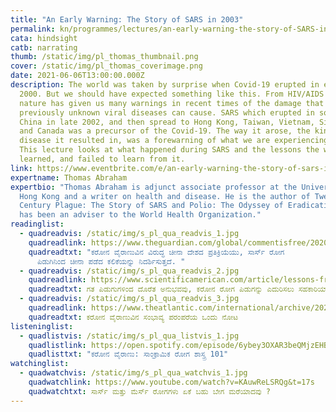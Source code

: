 ```yaml
---
title: "An Early Warning: The Story of SARS in 2003"
permalink: kn/programmes/lectures/an-early-warning-the-story-of-SARS-in-2003/
cata: hindsight
catb: narrating
thumb: /static/img/pl_thomas_thumbnail.png
cover: /static/img/pl_thomas_coverimage.png
date: 2021-06-06T13:00:00.000Z
description: The world was taken by surprise when Covid-19 erupted in early
  2000. But we should have expected something like this. From HIV/AIDS to Ebola,
  nature has given us many warnings in recent times of the damage that
  previously unknown viral diseases can cause. SARS which erupted in southern
  China in late 2002, and then spread to Hong Kong, Taiwan, Vietnam, Singapore
  and Canada was a precursor of the Covid-19. The way it arose, the kind of
  disease it resulted in, was a forewarning of what we are experiencing today.
  This lecture looks at what happened during SARS and the lessons the world
  learned, and failed to learn from it.
link: https://www.eventbrite.com/e/an-early-warning-the-story-of-sars-in-2003-lecture-tutorial-registration-152304148809
expertname: Thomas Abraham
expertbio: "Thomas Abraham is adjunct associate professor at the University of
  Hong Kong and a writer on health and disease. He is the author of Twenty First
  Century Plague: The Story of SARS and Polio: The Odyssey of Eradication. He
  has been an adviser to the World Health Organization."
readinglist:
  - quadreadvis: /static/img/s_pl_qua_readvis_1.jpg
    quadreadlink: https://www.theguardian.com/global/commentisfree/2020/jan/23/china-coronavirus-sars-cover-up-beijing-disease-dissent
    quadreadtxt: "ಕರೋನ ವೈರಾಣುವಿನ ವಿರುದ್ಧ ಚೀನಾ ದೇಶದ ಪ್ರತಿಕ್ರಿಯೆಯು, ಸಾರ್ಸ್‌ ರೋಗ
      ಪಿಡುಗಿನಿಂದ ಚೀನಾ ಪಡೆದ ಕಲಿಕೆಯನ್ನು ನಿದರ್ಶಿಸುತ್ತದೆ. "
  - quadreadvis: /static/img/s_pl_qua_readvis_2.jpg
    quadreadlink: https://www.scientificamerican.com/article/lessons-from-past-outbreaks-could-help-fight-the-coronavirus-pandemic1/
    quadreadtxt: ಗತ ಪಿಡುಗುಗಳಿಂದ ದೊರೆತ ಅನುಭವವು, ಕರೋನ ರೋಗ ಪಿಡುಗನ್ನು ಎದುರಿಸಲು ಸಹಕಾರಿಯಾಗ ಬಹುದು.
  - quadreadvis: /static/img/s_pl_qua_readvis_3.jpg
    quadreadlink: https://www.theatlantic.com/international/archive/2020/03/hong-kong-sars-china-coronavirus-covid19/608131/
    quadreadtxt: ಕರೋನ ವೈರಾಣುವಿನ ಸಂಭಾವ್ಯ ಪರಂಪರೆಯ ಒಂದು ನೋಟ
listeninglist:
  - quadlistvis: /static/img/s_pl_qua_listvis_1.jpg
    quadlistlink: https://open.spotify.com/episode/6ybey3OXAR3beQMjzEHBjB
    quadlisttxt: "ಕರೋನ ವೈರಾಣು: ಸಾಂಕ್ರಾಮಿಕ ರೋಗ ಶಾಸ್ತ್ರ 101"
watchinglist:
  - quadwatchvis: /static/img/s_pl_qua_watchvis_1.jpg
    quadwatchlink: https://www.youtube.com/watch?v=KAuwReLSRQg&t=17s
    quadwatchtxt: ಸಾರ್ಸ್‌ ಮತ್ತು ಮೆರ್ಸ್‌ ರೋಗಗಳು ಏಕೆ ಬಹು ಬೇಗ ಮರೆಯಾದವು ?
---
```

